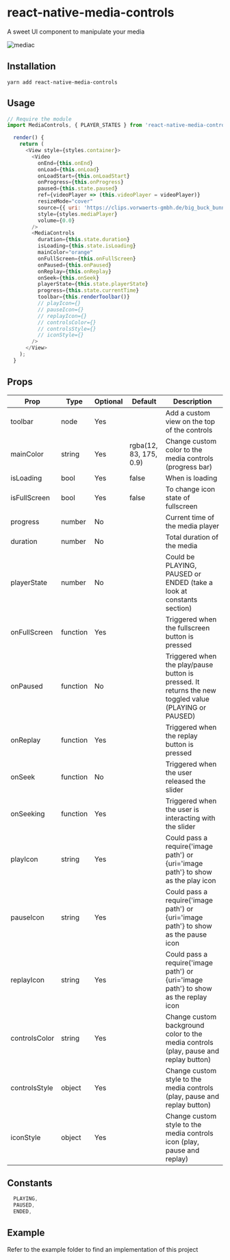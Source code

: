 # react-native-media-controls
A sweet UI component to manipulate your media

![mediac](https://cloud.githubusercontent.com/assets/10927770/16887015/3380f59a-4a9d-11e6-9e3f-8d1ca29aea03.gif)

## Installation
`yarn add react-native-media-controls`

## Usage
```js
// Require the module
import MediaControls, { PLAYER_STATES } from 'react-native-media-controls';

  render() {
    return (
      <View style={styles.container}>
        <Video
          onEnd={this.onEnd}
          onLoad={this.onLoad}
          onLoadStart={this.onLoadStart}
          onProgress={this.onProgress}
          paused={this.state.paused}
          ref={videoPlayer => (this.videoPlayer = videoPlayer)}
          resizeMode="cover"
          source={{ uri: 'https://clips.vorwaerts-gmbh.de/big_buck_bunny.mp4' }}
          style={styles.mediaPlayer}
          volume={0.0}
        />
        <MediaControls
          duration={this.state.duration}
          isLoading={this.state.isLoading}
          mainColor="orange"
          onFullScreen={this.onFullScreen}
          onPaused={this.onPaused}
          onReplay={this.onReplay}
          onSeek={this.onSeek}
          playerState={this.state.playerState}
          progress={this.state.currentTime}
          toolbar={this.renderToolbar()}
          // playIcon={}
          // pauseIcon={}
          // replayIcon={}
          // controlsColor={}
          // controlsStyle={}
          // iconStyle={}
        />
      </View>
    );
  }

```
## Props
| Prop         | Type     | Optional | Default                | Description                                                          |
|--------------|----------|----------|------------------------|----------------------------------------------------------------------|
| toolbar      | node     | Yes      |                        | Add a custom view on the top of the controls                         |
| mainColor    | string   | Yes      | rgba(12, 83, 175, 0.9) | Change custom color to the media controls (progress bar)             |
| isLoading    | bool     | Yes      | false                  | When is loading                                                      |
| isFullScreen | bool     | Yes      | false                  | To change icon state of fullscreen                                   |
| progress     | number   | No       |                        | Current time of the media player                                     |
| duration     | number   | No       |                        | Total duration of the media                                          |
| playerState  | number   | No       |                        | Could be PLAYING, PAUSED or ENDED (take a look at constants section) |
| onFullScreen | function | Yes      |                        | Triggered when the fullscreen button is pressed                      |
| onPaused     | function | No       |                        | Triggered when the play/pause button is pressed. It returns the new toggled value (PLAYING or PAUSED)                     |
| onReplay     | function | Yes      |                        | Triggered when the replay button is pressed                          |
| onSeek       | function | No       |                        | Triggered when the user released the slider                          |
| onSeeking    | function | Yes      |                        | Triggered when the user is interacting with the slider               |
| playIcon     | string   | Yes      |                        | Could pass a require('image path') or {uri='image path'} to show as the play icon   |
| pauseIcon    | string   | Yes      |                        | Could pass a require('image path') or {uri='image path'} to show as the pause icon  |
| replayIcon   | string   | Yes      |                        | Could pass a require('image path') or {uri='image path'} to show as the replay icon |
| controlsColor| string   | Yes      |                        | Change custom background color to the media controls (play, pause and replay button)|
| controlsStyle| object   | Yes      |                        | Change custom style to the media controls (play, pause and replay button)           |
| iconStyle    | object   | Yes      |                        | Change custom style to the media controls icon (play, pause and replay)             |

## Constants 
```js
  PLAYING,
  PAUSED,
  ENDED,
```  
## Example
Refer to the example folder to find an implementation of this project

